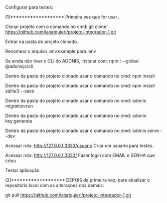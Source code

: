 Configurar para testes:

(1)*******************
    Primeira vez que for usar...

Clonar projeto com o comando no cmd: git clone https://github.com/laisriquieri/projeto-integrador-1.git

Entrar na pasta do projeto clonado.

Renomear o arquivo .env.example para .env

Se ainda não tiver o CLI do ADONIS, instalar com: npm i --global @adonisjs/cli

Dentro da pasta do projeto clonado usar o comando no cmd: npm install

Dentro da pasta do projeto clonado usar o comando no cmd: npm install sqlite3 --save

Dentro da pasta do projeto clonado usar o comando no cmd: adonis migration:run

Dentro da pasta do projeto clonado usar o comando no cmd: adonis key:generate

Dentro da pasta do projeto clonado usar o comando no cmd: adonis serve --dev

Acessar rota: http://127.0.0.1:3333/usuario
Criar um usuario para testes.

Acessar rota: http://127.0.0.1:3333/
Fazer login com EMAIL e SENHA que criou

Testar aplicação.

(2)*******************
    DEPOIS da primeira vez, para atualizar o repositório local com as alteraçoes dos demais:

git pull https://github.com/laisriquieri/projeto-integrador-1.git